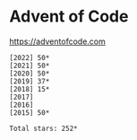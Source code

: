 # Advent of Code

<https://adventofcode.com>

    [2022] 50*
    [2021] 50*
    [2020] 50*
    [2019] 37*
    [2018] 15*
    [2017]    
    [2016]    
    [2015] 50*

    Total stars: 252*
